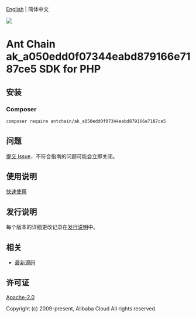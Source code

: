 [English](README.md) | 简体中文

![](https://aliyunsdk-pages.alicdn.com/icons/AlibabaCloud.svg)

# Ant Chain ak_a050edd0f07344eabd879166e7187ce5 SDK for PHP

## 安装

### Composer

```bash
composer require antchain/ak_a050edd0f07344eabd879166e7187ce5
```

## 问题

[提交 Issue](https://github.com/alipay/antchain-openapi-prod-sdk/issues/new)，不符合指南的问题可能会立即关闭。

## 使用说明

[快速使用](https://github.com/alipay/antchain-openapi-prod-sdk)

## 发行说明

每个版本的详细更改记录在[发行说明](./ChangeLog.txt)中。

## 相关

* [最新源码](https://github.com/antchain-openapi-sdk-php)

## 许可证

[Apache-2.0](http://www.apache.org/licenses/LICENSE-2.0)

Copyright (c) 2009-present, Alibaba Cloud All rights reserved.
